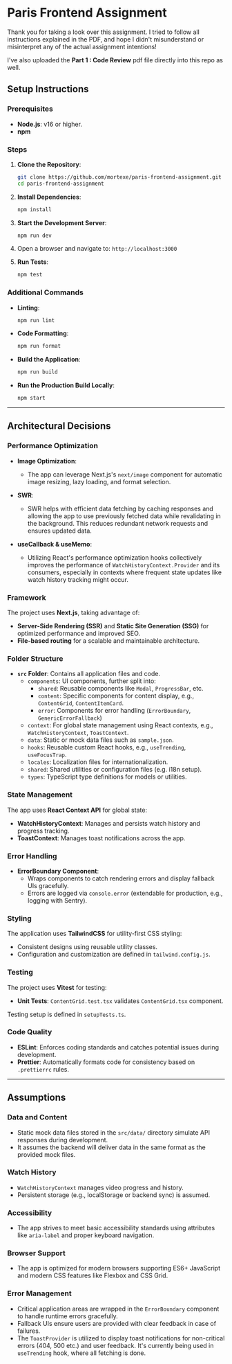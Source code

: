# Paris Frontend Assignment

Thank you for taking a look over this assignment. I tried to follow all instructions explained in the PDF,
and hope I didn't misunderstand or misinterpret any of the actual assignment intentions!

I've also uploaded the **Part 1 : Code Review** pdf file directly into this repo as well.


## Setup Instructions

### Prerequisites

- **Node.js**: v16 or higher.
- **npm**

### Steps

1. **Clone the Repository**:
    ```bash
    git clone https://github.com/mortexe/paris-frontend-assignment.git
    cd paris-frontend-assignment
    ```

2. **Install Dependencies**:
    ```bash
    npm install
    ```

3. **Start the Development Server**:
    ```bash
    npm run dev
    ```

4. Open a browser and navigate to: `http://localhost:3000`

5. **Run Tests**:
    ```bash
    npm test
    ```

### Additional Commands

- **Linting**:
    ```bash
    npm run lint
    ```

- **Code Formatting**:
    ```bash
    npm run format
    ```

- **Build the Application**:
    ```bash
    npm run build
    ```

- **Run the Production Build Locally**:
    ```bash
    npm start
    ```

---

## Architectural Decisions

### Performance Optimization
- **Image Optimization**:
  - The app can leverage Next.js's `next/image` component for automatic image resizing, lazy loading, and format selection.

- **SWR**:
  - SWR helps with efficient data fetching by caching responses and allowing the app to use previously fetched data while revalidating in the background. This reduces redundant network requests and ensures updated data.

- **useCallback & useMemo**:
  - Utilizing React's performance optimization hooks collectively improves the performance of `WatchHistoryContext.Provider` and its consumers, especially in contexts where frequent state updates like watch history tracking might occur.

### Framework
The project uses **Next.js**, taking advantage of:
- **Server-Side Rendering (SSR)** and **Static Site Generation (SSG)** for optimized performance and improved SEO.
- **File-based routing** for a scalable and maintainable architecture.

### Folder Structure

- **`src` Folder**: Contains all application files and code.
    - `components`: UI components, further split into:
        - `shared`: Reusable components like `Modal`, `ProgressBar`, etc.
        - `content`: Specific components for content display, e.g., `ContentGrid`, `ContentItemCard`.
        - `error`: Components for error handling (`ErrorBoundary`, `GenericErrorFallback`)
    - `context`: For global state management using React contexts, e.g., `WatchHistoryContext`, `ToastContext`.
    - `data`: Static or mock data files such as `sample.json`.
    - `hooks`: Reusable custom React hooks, e.g., `useTrending`, `useFocusTrap`.
    - `locales`: Localization files for internationalization.
    - `shared`: Shared utilities or configuration files (e.g. i18n setup).
    - `types`: TypeScript type definitions for models or utilities.

### State Management
The app uses **React Context API** for global state:
- **WatchHistoryContext**: Manages and persists watch history and progress tracking.
- **ToastContext**: Manages toast notifications across the app.

### Error Handling
- **ErrorBoundary Component**:
    - Wraps components to catch rendering errors and display fallback UIs gracefully.
    - Errors are logged via `console.error` (extendable for production, e.g., logging with Sentry).

### Styling
The application uses **TailwindCSS** for utility-first CSS styling:
- Consistent designs using reusable utility classes.
- Configuration and customization are defined in `tailwind.config.js`.

### Testing
The project uses **Vitest** for testing:
- **Unit Tests**: `ContentGrid.test.tsx` validates `ContentGrid.tsx` component.

Testing setup is defined in `setupTests.ts`.

### Code Quality
- **ESLint**: Enforces coding standards and catches potential issues during development.
- **Prettier**: Automatically formats code for consistency based on `.prettierrc` rules.

---

## Assumptions

### Data and Content
- Static mock data files stored in the `src/data/` directory simulate API responses during development.
- It assumes the backend will deliver data in the same format as the provided mock files.

### Watch History
- `WatchHistoryContext` manages video progress and history.
- Persistent storage (e.g., localStorage or backend sync) is assumed.

### Accessibility
- The app strives to meet basic accessibility standards using attributes like `aria-label` and proper keyboard navigation.

### Browser Support
- The app is optimized for modern browsers supporting ES6+ JavaScript and modern CSS features like Flexbox and CSS Grid.

### Error Management
- Critical application areas are wrapped in the `ErrorBoundary` component to handle runtime errors gracefully.
- Fallback UIs ensure users are provided with clear feedback in case of failures.
- The `ToastProvider` is utilized to display toast notifications for non-critical errors (404, 500 etc.) and user feedback. It's currently being used in `useTrending` hook, where all fetching is done.
